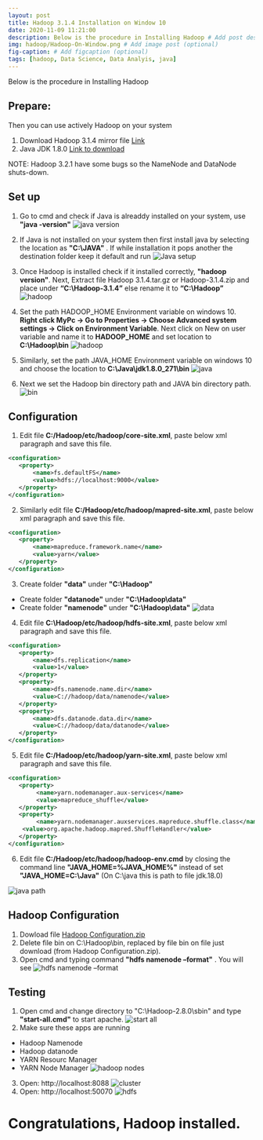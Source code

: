 ```yaml
---
layout: post
title: Hadoop 3.1.4 Installation on Window 10
date: 2020-11-09 11:21:00
description: Below is the procedure in Installing Hadoop # Add post description (optional)
img: hadoop/Hadoop-On-Window.png # Add image post (optional)
fig-caption: # Add figcaption (optional)
tags: [hadoop, Data Science, Data Analyis, java]
---
```

Below is the procedure in Installing Hadoop

## Prepare:
Then you can use actively Hadoop on your system

1. Download Hadoop 3.1.4 mirror file [Link ](https://www.apache.org/dyn/closer.cgi/hadoop/common/hadoop-3.1.4/hadoop-3.1.4.tar.gz)
1. Java JDK 1.8.0 [Link to download](http://www.oracle.com/technetwork/java/javase/downloads/jdk8-downloads-2133151.html)

NOTE: Hadoop 3.2.1 have some bugs so the NameNode and DataNode shuts-down.

## Set up
1. Go to cmd and check if Java is alreaddy installed on your system, use **"java -version"**
![java version]({{site.baseurl}}/assets/img/posts/hadoop/How%20to%20check%20java%20version.PNG)

1. If Java is not installed on your system then first install java by selecting the location as **"C:\JAVA"** . If while installation it pops another the destination folder keep it default and run
 ![Java setup]({{site.baseurl}}/assets/img/posts/hadoop/Java.png)

1. Once Hadoop is installed check if it installed correctly, **"hadoop version"**. Next, Extract file Hadoop 3.1.4.tar.gz or Hadoop-3.1.4.zip and place under **“C:\Hadoop-3.1.4”** else rename it to **“C:\Hadoop”**
![hadoop]({{site.baseurl}}/assets/img/posts/hadoop/Hadoop.png)

1. Set the path HADOOP_HOME Environment variable on windows 10. **Right click MyPc -> Go to Properties -> Choose Advanced system settings -> Click on Environment Variable**. Next click on New on user variable and name it to **HADOOP_HOME** and set location to **C:\Hadoop\bin**
![hadoop]({{site.baseurl}}/assets/img/posts/hadoop/Hadoop%20Path.PNG)

1. Similarly, set the path JAVA_HOME Environment variable on windows 10 and choose the location to **C:\Java\jdk1.8.0_271\bin**
![java]({{site.baseurl}}/assets/img/posts/hadoop/Java%20Path.PNG)

1. Next we set the Hadoop bin directory path and JAVA bin directory path.
![bin]({{site.baseurl}}/assets/img/posts/hadoop/bin%20directory%20path.PNG)

## Configuration
1. Edit file **C:/Hadoop/etc/hadoop/core-site.xml**, paste below xml paragraph and save this file.

```xml
<configuration>
   <property>
       <name>fs.defaultFS</name>
       <value>hdfs://localhost:9000</value>
   </property>
</configuration>
```

2. Similarly edit file **C:/Hadoop/etc/hadoop/mapred-site.xml**, paste below xml paragraph and save this file.

```xml
<configuration>
   <property>
       <name>mapreduce.framework.name</name>
       <value>yarn</value>
   </property>
</configuration>
```

3. Create folder **"data"** under **"C:\Hadoop"**
* Create folder  **"datanode"** under **"C:\Hadoop\data"**
* Create folder  **"namenode"** under **"C:\Hadoop\data"**
![data]({{site.baseurl}}/assets/img/posts/hadoop/data.PNG)
4. Edit file  **C:\Hadoop/etc/hadoop/hdfs-site.xml**, paste below xml paragraph and save this file.

```xml
<configuration>
   <property>
       <name>dfs.replication</name>
       <value>1</value>
   </property>
   <property>
       <name>dfs.namenode.name.dir</name>
       <value>C://hadoop/data/namenode</value>
   </property>
   <property>
       <name>dfs.datanode.data.dir</name>
       <value>C://hadoop/data/datanode</value>
   </property>
</configuration>
```

5. Edit file **C:/Hadoop/etc/hadoop/yarn-site.xml**, paste below xml paragraph and save this file.

```xml
<configuration>
   <property>
    	<name>yarn.nodemanager.aux-services</name>
    	<value>mapreduce_shuffle</value>
   </property>
   <property>
      	<name>yarn.nodemanager.auxservices.mapreduce.shuffle.class</name>  
	<value>org.apache.hadoop.mapred.ShuffleHandler</value>
   </property>
</configuration>
```

6. Edit file **C:/Hadoop/etc/hadoop/hadoop-env.cmd** by closing the command line  **"JAVA_HOME=%JAVA_HOME%"** instead of set  **"JAVA_HOME=C:\Java"** (On C:\java this is path to file jdk.18.0)

![java path]({{site.baseurl}}/assets/img/posts/hadoop/java%20path%20setup.png)

## Hadoop Configuration
1. Dowload file [Hadoop Configuration.zip](https://github.com/MuhammadBilalYar/HADOOP-INSTALLATION-ON-WINDOW-10/blob/master/Hadoop%20Configuration.zip) 
1. Delete file bin on C:\Hadoop\bin, replaced by file bin on file just download (from Hadoop Configuration.zip).
1. Open cmd and typing command **"hdfs namenode –format"** . You will see 
![hdfs namenode –format]({{site.baseurl}}/assets/img/posts/hadoop/hdfs%20namenode%20%E2%80%93format.PNG)

## Testing
1. Open cmd and change directory to "C:\Hadoop-2.8.0\sbin" and type **"start-all.cmd"** to start apache.
![start all]({{site.baseurl}}/assets/img/posts/hadoop/start-all.PNG)
1. Make sure these apps are running 
* Hadoop Namenode
* Hadoop datanode
* YARN Resourc Manager
* YARN Node Manager
![hadoop nodes]({{site.baseurl}}/assets/img/posts/hadoop/nodes.PNG)
3. Open:  http://localhost:8088
![cluster]({{site.baseurl}}/assets/img/posts/hadoop/hadoop%20cluster.PNG)
4. Open:  http://localhost:50070
![hdfs]({{site.baseurl}}/assets/img/posts/hadoop/hdfs.PNG)
# Congratulations, Hadoop installed.
